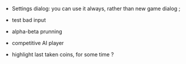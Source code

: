 
- Settings dialog: you can use it always, rather than new game dialog ;
- test bad input
- alpha-beta prunning
- competitive AI player

- highlight last taken coins, for some time ?

